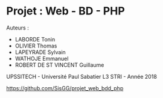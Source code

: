 # Projet : Web - BD - PHP
Auteurs : 
- LABORDE Tonin
- OLIVIER Thomas
- LAPEYRADE Sylvain
- WATHOJE Emmanuel
- ROBERT DE ST VINCENT Guillaume

UPSSITECH - Université Paul Sabatier
L3 STRI - Année 2018

https://github.com/SisGG/projet_web_bdd_php
